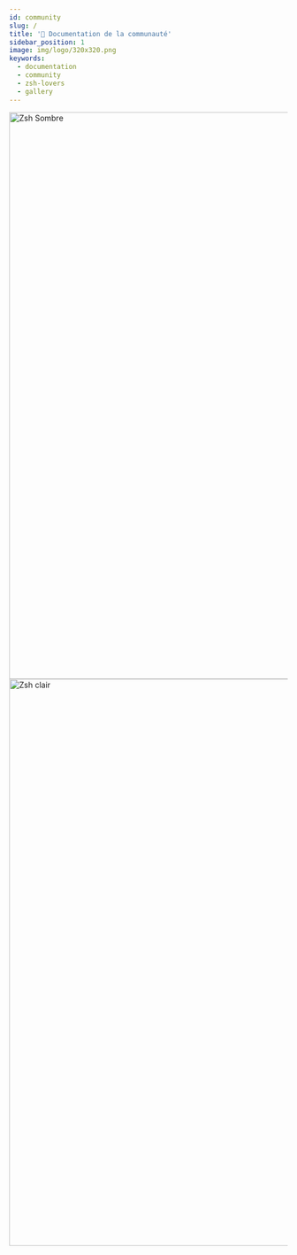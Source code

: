```yaml
---
id: community
slug: /
title: '👥 Documentation de la communauté'
sidebar_position: 1
image: img/logo/320x320.png
keywords:
  - documentation
  - community
  - zsh-lovers
  - gallery
---
```


<div align="ScreenView">
  <img height="1024" width="768" src="/img/zsh/zsh1.png#gh-dark-mode-only" alt="Zsh Sombre" />
  <img height="1024" width="768" src="/img/zsh/zsh2.png#gh-light-mode-only" alt="Zsh clair" />
</div>